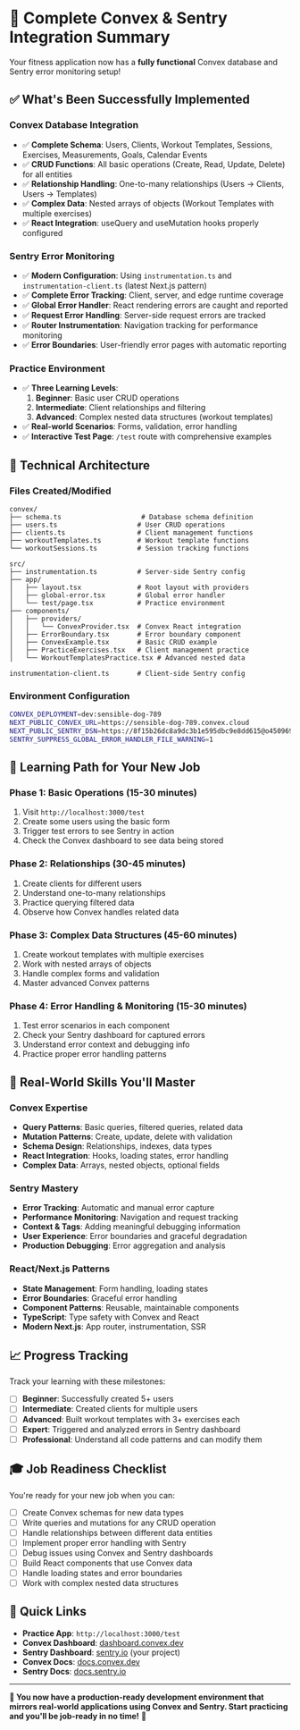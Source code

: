 # 🎉 Complete Convex & Sentry Integration Summary

Your fitness application now has a **fully functional** Convex database and Sentry error monitoring setup!

## ✅ What's Been Successfully Implemented

### **Convex Database Integration**
- ✅ **Complete Schema**: Users, Clients, Workout Templates, Sessions, Exercises, Measurements, Goals, Calendar Events
- ✅ **CRUD Functions**: All basic operations (Create, Read, Update, Delete) for all entities
- ✅ **Relationship Handling**: One-to-many relationships (Users → Clients, Users → Templates)
- ✅ **Complex Data**: Nested arrays of objects (Workout Templates with multiple exercises)
- ✅ **React Integration**: useQuery and useMutation hooks properly configured

### **Sentry Error Monitoring**
- ✅ **Modern Configuration**: Using `instrumentation.ts` and `instrumentation-client.ts` (latest Next.js pattern)
- ✅ **Complete Error Tracking**: Client, server, and edge runtime coverage
- ✅ **Global Error Handler**: React rendering errors are caught and reported
- ✅ **Request Error Handling**: Server-side request errors are tracked
- ✅ **Router Instrumentation**: Navigation tracking for performance monitoring
- ✅ **Error Boundaries**: User-friendly error pages with automatic reporting

### **Practice Environment**
- ✅ **Three Learning Levels**:
  1. **Beginner**: Basic user CRUD operations
  2. **Intermediate**: Client relationships and filtering
  3. **Advanced**: Complex nested data structures (workout templates)
- ✅ **Real-world Scenarios**: Forms, validation, error handling
- ✅ **Interactive Test Page**: `/test` route with comprehensive examples

## 🔧 Technical Architecture

### **Files Created/Modified**
```
convex/
├── schema.ts                    # Database schema definition
├── users.ts                    # User CRUD operations
├── clients.ts                  # Client management functions  
├── workoutTemplates.ts         # Workout template functions
└── workoutSessions.ts          # Session tracking functions

src/
├── instrumentation.ts          # Server-side Sentry config
├── app/
│   ├── layout.tsx              # Root layout with providers
│   ├── global-error.tsx        # Global error handler
│   └── test/page.tsx           # Practice environment
├── components/
│   ├── providers/
│   │   └── ConvexProvider.tsx  # Convex React integration
│   ├── ErrorBoundary.tsx       # Error boundary component
│   ├── ConvexExample.tsx       # Basic CRUD example
│   ├── PracticeExercises.tsx   # Client management practice
│   └── WorkoutTemplatesPractice.tsx # Advanced nested data

instrumentation-client.ts       # Client-side Sentry config
```

### **Environment Configuration**
```bash
CONVEX_DEPLOYMENT=dev:sensible-dog-789
NEXT_PUBLIC_CONVEX_URL=https://sensible-dog-789.convex.cloud
NEXT_PUBLIC_SENTRY_DSN=https://8f15b26dc8a9dc3b1e595dbc9e8dd615@o4509692263792640.ingest.us.sentry.io/4509692275851264
SENTRY_SUPPRESS_GLOBAL_ERROR_HANDLER_FILE_WARNING=1
```

## 🎯 Learning Path for Your New Job

### **Phase 1: Basic Operations (15-30 minutes)**
1. Visit `http://localhost:3000/test`
2. Create some users using the basic form
3. Trigger test errors to see Sentry in action
4. Check the Convex dashboard to see data being stored

### **Phase 2: Relationships (30-45 minutes)**  
1. Create clients for different users
2. Understand one-to-many relationships
3. Practice querying filtered data
4. Observe how Convex handles related data

### **Phase 3: Complex Data Structures (45-60 minutes)**
1. Create workout templates with multiple exercises
2. Work with nested arrays of objects
3. Handle complex forms and validation
4. Master advanced Convex patterns

### **Phase 4: Error Handling & Monitoring (15-30 minutes)**
1. Test error scenarios in each component
2. Check your Sentry dashboard for captured errors
3. Understand error context and debugging info
4. Practice proper error handling patterns

## 🚀 Real-World Skills You'll Master

### **Convex Expertise**
- **Query Patterns**: Basic queries, filtered queries, related data
- **Mutation Patterns**: Create, update, delete with validation
- **Schema Design**: Relationships, indexes, data types
- **React Integration**: Hooks, loading states, error handling
- **Complex Data**: Arrays, nested objects, optional fields

### **Sentry Mastery**
- **Error Tracking**: Automatic and manual error capture
- **Performance Monitoring**: Navigation and request tracking
- **Context & Tags**: Adding meaningful debugging information
- **User Experience**: Error boundaries and graceful degradation
- **Production Debugging**: Error aggregation and analysis

### **React/Next.js Patterns**
- **State Management**: Form handling, loading states
- **Error Boundaries**: Graceful error handling
- **Component Patterns**: Reusable, maintainable components
- **TypeScript**: Type safety with Convex and React
- **Modern Next.js**: App router, instrumentation, SSR

## 📈 Progress Tracking

Track your learning with these milestones:

- [ ] **Beginner**: Successfully created 5+ users
- [ ] **Intermediate**: Created clients for multiple users  
- [ ] **Advanced**: Built workout templates with 3+ exercises each
- [ ] **Expert**: Triggered and analyzed errors in Sentry dashboard
- [ ] **Professional**: Understand all code patterns and can modify them

## 🎓 Job Readiness Checklist

You're ready for your new job when you can:

- [ ] Create Convex schemas for new data types
- [ ] Write queries and mutations for any CRUD operation
- [ ] Handle relationships between different data entities
- [ ] Implement proper error handling with Sentry
- [ ] Debug issues using Convex and Sentry dashboards
- [ ] Build React components that use Convex data
- [ ] Handle loading states and error boundaries
- [ ] Work with complex nested data structures

## 🔗 Quick Links

- **Practice App**: `http://localhost:3000/test`
- **Convex Dashboard**: [dashboard.convex.dev](https://dashboard.convex.dev)
- **Sentry Dashboard**: [sentry.io](https://sentry.io) (your project)
- **Convex Docs**: [docs.convex.dev](https://docs.convex.dev)
- **Sentry Docs**: [docs.sentry.io](https://docs.sentry.io)

---

**🎯 You now have a production-ready development environment that mirrors real-world applications using Convex and Sentry. Start practicing and you'll be job-ready in no time!** 🚀
